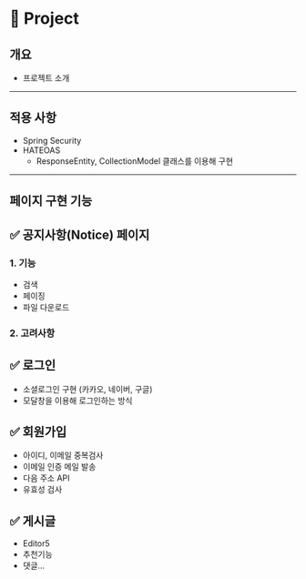 # 📌 Project

## 개요

* 프로젝트 소개 

***

## 적용 사항
* Spring Security
* HATEOAS
  * ResponseEntity, CollectionModel 클래스를 이용해 구현

***

## 페이지 구현 기능

## ✅ 공지사항(Notice) 페이지 

### 1. 기능
* 검색
* 페이징
* 파일 다운로드

### 2. 고려사항

## ✅ 로그인
* 소셜로그인 구현 (카카오, 네이버, 구글)
* 모달창을 이용해 로그인하는 방식

## ✅ 회원가입
* 아이디, 이메일 중복검사
* 이메일 인증 메일 발송
* 다음 주소 API
* 유효성 검사

## ✅ 게시글
* Editor5  
* 추천기능
* 댓글...










